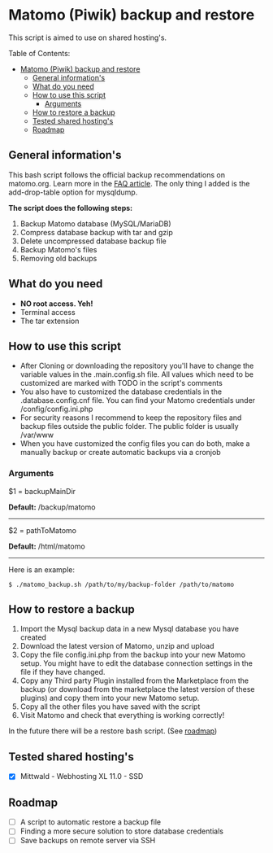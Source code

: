 # Matomo (Piwik) backup and restore

This script is aimed to use on shared hosting's.

Table of Contents:

- [Matomo (Piwik) backup and restore](#matomo-piwik-backup-and-restore)
  - [General information's](#general-informations)
  - [What do you need](#what-do-you-need)
  - [How to use this script](#how-to-use-this-script)
    - [Arguments](#arguments)
  - [How to restore a backup](#how-to-restore-a-backup)
  - [Tested shared hosting's](#tested-shared-hostings)
  - [Roadmap](#roadmap)

## General information's

This bash script follows the official backup recommendations on matomo.org. Learn more in the [FAQ article](https://matomo.org/faq/how-to/how-do-i-backup-and-restore-the-matomo-data/).
The only thing I added is the add-drop-table option for mysqldump.

**The script does the following steps:**

1. Backup Matomo database (MySQL/MariaDB)
2. Compress database backup with tar and gzip
3. Delete uncompressed database backup file
4. Backup Matomo's files
5. Removing old backups

## What do you need

- **NO root access. Yeh!**
- Terminal access
- The tar extension

## How to use this script

- After Cloning or downloading the repository you'll have to change the variable values in the .main.config.sh file. All values which need to be customized are marked with TODO in the script's comments
- You also have to customized the database credentials in the .database.config.cnf file. You can find your Matomo credentials under /config/config.ini.php
- For security reasons I recommend to keep the repository files and backup files outside the public folder. The public folder is usually /var/www
- When you have customized the config files you can do both, make a manually backup or create automatic backups via a cronjob

### Arguments

$1 = backupMainDir

**Default:** /backup/matomo

---

$2 = pathToMatomo

**Default:** /html/matomo

---

Here is an example:

```$ ./matomo_backup.sh /path/to/my/backup-folder /path/to/matomo```

## How to restore a backup

1. Import the Mysql backup data in a new Mysql database you have created
2. Download the latest version of Matomo, unzip and upload
3. Copy the file config.ini.php from the backup into your new Matomo setup. You might have to edit the database connection settings in the file if they have changed.
4. Copy any Third party Plugin installed from the Marketplace from the backup (or download from the marketplace the latest version of these plugins) and copy them into your new Matomo setup.
5. Copy all the other files you have saved with the script
6. Visit Matomo and check that everything is working correctly!

In the future there will be a restore bash script. (See [roadmap](#roadmap))

## Tested shared hosting's

- [x] Mittwald - Webhosting XL 11.0 - SSD

## Roadmap

- [ ] A script to automatic restore a backup file
- [ ] Finding a more secure solution to store database credentials
- [ ] Save backups on remote server via SSH
